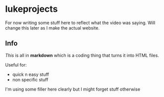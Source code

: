 # lukeprojects

For now writing some stuff here to reflect what the video was saying. Will change this later as I make the actual website.

## Info

*This* is all in **markdown** which is a coding thing that turns it into HTML files.

Useful for:

- quick n easy stuff
- non specific stuff

I'm using some filler here clearly but I might forget stuff otherwise
